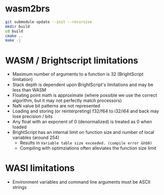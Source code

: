 # wasm2brs

```bash
git submodule update --init --recursive
mkdir build
cd build
cmake ..
make -j
```

# WASM / Brightscript limitations
- Maximum number of arguments to a function is 32 (BrightScript limitation)
- Stack depth is dependent upon BrightScript's limitations and may be less than WASM
- Floating point math is approximate (where possible we use the correct algorithm, but it may not perfectly match processors)
- NaN value bit patterns are not represented
- Loading and storing (or reinterpreting) f32/f64 to i32/i64 and back may lose precision / bits
- Any float with an exponent of 0 (denormalized) is treated as 0 when loaded
- BrightScript has an internal limit on function size and number of local variables (around 254)
  - Results in `Variable table size exceeded. (compile error &hb0)`
  - Compiling with optimziations often alleviates the function size limit

# WASI limitations
- Environment variables and command line arguments must be ASCII strings